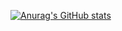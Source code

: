 [![Anurag's GitHub stats](https://github-readme-stats.vercel.app/api?username=uranashel44)](https://github.com/anuraghazra/github-readme-stats)
